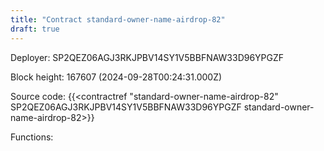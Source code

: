 ```yaml
---
title: "Contract standard-owner-name-airdrop-82"
draft: true
---
```

Deployer: SP2QEZ06AGJ3RKJPBV14SY1V5BBFNAW33D96YPGZF


 



Block height: 167607 (2024-09-28T00:24:31.000Z)

Source code: {{<contractref "standard-owner-name-airdrop-82" SP2QEZ06AGJ3RKJPBV14SY1V5BBFNAW33D96YPGZF standard-owner-name-airdrop-82>}}

Functions:


